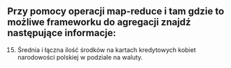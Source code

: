 ## Przy pomocy operacji map-reduce i tam gdzie to możliwe frameworku do agregacji znajdź następujące informacje:
15. Średnia i łączna ilość środków na kartach kredytowych kobiet narodowości polskiej w podziale na waluty.